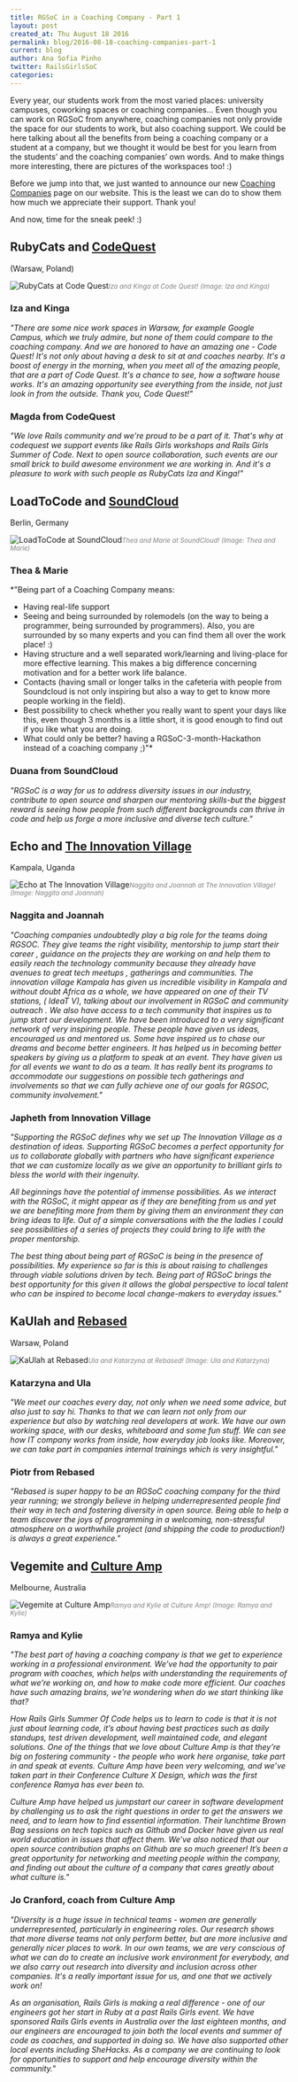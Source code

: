 ```yaml
---
title: RGSoC in a Coaching Company - Part 1
layout: post
created_at: Thu August 18 2016
permalink: blog/2016-08-18-coaching-companies-part-1
current: blog
author: Ana Sofia Pinho
twitter: RailsGirlsSoC
categories:
---
```


Every year, our students work from the most varied places: university campuses, coworking spaces or coaching companies... Even though you can work on RGSoC from anywhere, coaching companies not only provide the space for our students to work, but also coaching support. We could be here talking about all the benefits from being a coaching company or a student at a company, but we thought it would be best for you learn from the students’ and the coaching companies’ own words. And to make things more interesting, there are pictures of the workspaces too! :)

Before we jump into that, we just wanted to announce our new [Coaching Companies](http://railsgirlssummerofcode.org/sponsors/coaching-companies/) page on our website. This is the least we can do to show them how much we appreciate their support. Thank you!

And now, time for the sneak peek! :)

## RubyCats and [CodeQuest](http://codequest.com) 
(Warsaw, Poland)

![RubyCats at Code Quest](/img/blog/2016/rgsoc-2016-coaching-companies_rubycats-codequest.png)<font color="grey"><small><i>Iza and Kinga at Code Quest! (Image: Iza and Kinga)</i></small></font>

### Iza and Kinga

*"There are some nice work spaces in Warsaw, for example Google Campus, which we truly admire, but none of them could compare to the coaching company. And we are honored to have an amazing one - Code Quest!
It's not only about having a desk to sit at and coaches nearby. It's a boost of energy in the morning, when you meet all of the amazing people, that are a part of Code Quest. It's a chance to see, how a software house works. It's an amazing opportunity see everything from the inside, not just look in from the outside.
Thank you, Code Quest!"*

### Magda from CodeQuest

*"We love Rails community and we're proud to be a part of it. That's why at codequest we support events like Rails Girls workshops and Rails Girls Summer of Code. Next to open source collaboration, such events are our small brick to build awesome environment we are working in. And it's a pleasure to work with such people as RubyCats Iza and Kinga!"*


## LoadToCode and [SoundCloud](https://soundcloud.com/)
Berlin, Germany

![LoadToCode at SoundCloud](/img/blog/2016/rgsoc-2016-coaching-companies_loadtocode-soundcloud.png)<font color="grey"><small><i>Thea and Marie at SoundCloud! (Image: Thea and Marie)</i></small></font>

### Thea & Marie

*"Being part of a Coaching Company means:    
- Having real-life support    
- Seeing and being surrounded by rolemodels (on the way to being a programmer, being surrounded by programmers). Also, you are surrounded by so many experts and you can find them all over the work place! :)    
- Having structure and a well separated work/learning and living-place for more effective learning. This makes a big difference concerning motivation and for a better work life balance.    
- Contacts (having small or longer talks in the cafeteria with people from Soundcloud is not only inspiring but also a way to get to know more people working in the field).    
- Best possibility to check whether you really want to spent your days like this, even though 3 months is a little short, it is good enough to find out if you like what you are doing.    
- What could only be better? having a RGSoC-3-month-Hackathon instead of a coaching company ;)"*

### Duana from SoundCloud

*"RGSoC is a way for us to address diversity issues in our industry, contribute to open source and sharpen our mentoring skills-but the biggest reward is seeing how people from such different backgrounds can thrive in code and help us forge a more inclusive and diverse tech culture."*

## Echo and [The Innovation Village](http://innovationvillage.co.ug/)
Kampala, Uganda

![Echo at The Innovation Village](/img/blog/2016/rgsoc-2016-coaching-companies_echo-the-innovation-village.png)<font color="grey"><small><i>Naggita and Joannah at The Innovation Village! (Image: Naggita and Joannah)</i></small></font>

### Naggita and Joannah

*"Coaching companies undoubtedly play a big role for the teams doing RGSOC. They give teams the right visibility, mentorship to  jump start their career ,  guidance on the projects they are working on and help them to easily reach the technology community because they already have avenues to great tech meetups , gatherings and communities.
The innovation village Kampala has given us incredible visibility in Kampala and without doubt Africa as a whole, we have appeared on one of their TV stations, ( IdeaT V), talking about our involvement in RGSoC and community  outreach . We also have access to a tech community that inspires us to jump start our development.
We have been introduced to a very significant network of very inspiring people. These people have given us ideas, encouraged us and mentored us.  Some have inspired us to chase our dreams and become better engineers.
It has helped us in becoming better speakers by giving us a platform to speak at an event. They have given us for all events we want to do as a team. It has really bent its programs to accommodate our suggestions on possible tech gatherings and involvements so that we can fully achieve one of our  goals for RGSOC,  community involvement."*


### Japheth from Innovation Village

*"Supporting the RGSoC defines why we set up The Innovation Village as a destination of ideas. Supporting RGSoC becomes a perfect opportunity for us to collaborate globally with partners who have significant experience that we can customize locally as we give an opportunity to brilliant girls to bless the world with their ingenuity.*

*All beginnings have the potential of immense possibilities. As we interact with the RGSoC, it might appear as if they are benefiting from us and yet we are benefiting more from them by giving them an environment they can bring ideas to life. Out of a simple conversations with the the ladies I could see possibilities of a series of projects they could bring to life with the proper mentorship.*

*The best thing about being part of RGSoC is being in the presence of possibilities. My experience so far is this is about raising to challenges through viable solutions driven by tech. Being part of RGSoC brings the best opportunity for this given it allows the global perspective to local talent who can be inspired to become local change-makers to everyday issues."*


## KaUlah and [Rebased](http://rebased.pl/) 
Warsaw, Poland

![KaUlah at Rebased](/img/blog/2016/rgsoc-2016-coaching-companies_kaulah-rebased.png)<font color="grey"><small><i>Ula and Katarzyna at Rebased! (Image: Ula and Katarzyna)</i></small></font>


### Katarzyna and Ula

*"We meet our coaches every day, not only when we need some advice, but also
just to say hi. Thanks to that we can learn not only from our experience
but also by watching real developers at work. We have our own working
space, with our desks, whiteboard and some fun stuff. We can see how IT
company works from inside, how everyday job looks like. Moreover, we can
take part in companies internal trainings which is very insightful."*

### Piotr from Rebased

*"Rebased is super happy to be an RGSoC coaching company for the third
year running; we strongly believe in helping underrepresented people
find their way in tech and fostering diversity in open source. Being
able to help a team discover the joys of programming in a welcoming,
non-stressful atmosphere on a worthwhile project (and shipping
the code to production!) is always a great experience."*


## Vegemite and [Culture Amp](https://www.cultureamp.com/) 
Melbourne, Australia

![Vegemite at Culture Amp](/img/blog/2016/rgsoc-2016-coaching-companies_vegemite-culture-amp.png)<font color="grey"><small><i>Ramya and Kylie at Culture Amp! (Image: Ramya and Kylie)</i></small></font>

### Ramya and Kylie   
    
*"The best part of having a coaching company is that we get to experience
working in a professional environment. We’ve had the opportunity to pair
program with coaches, which helps with understanding the requirements of
what we’re working on, and how to make code more efficient. Our coaches
have such amazing brains, we’re wondering when do we start thinking like
that?*

*How Rails Girls Summer Of Code helps us to learn to code is that it is not
just about learning code, it’s about having best practices such as daily
standups, test driven development, well maintained code, and elegant
solutions. One of the things that we love about Culture Amp is that they’re
big on fostering community - the people who work here organise, take part
in and speak at events. Culture Amp have been very welcoming, and we’ve
taken part in their Conference Culture X Design, which was the first
conference Ramya has ever been to.*

*Culture Amp have helped us jumpstart our career in software development by
challenging us to ask the right questions in order to get the answers we
need, and to learn how to find essential information. Their lunchtime Brown
Bag sessions on tech topics such as Github and Docker have given us real
world education in issues that affect them. We’ve also noticed that our
open source contribution graphs on Github are so much greener! It’s been a
great opportunity for networking and meeting people within the company, and
finding out about the culture of a company that cares greatly about what
culture is."*
    
### Jo Cranford, coach from Culture Amp
    
*"Diversity is a huge issue in technical teams - women are generally
underrepresented, particularly in engineering roles. Our research shows
that more diverse teams not only perform better, but are more inclusive and
generally nicer places to work. In our own teams, we are very conscious of
what we can do to create an inclusive work environment for everybody, and
we also carry out research into diversity and inclusion across other
companies. It's a really important issue for us, and one that we actively
work on!*

*As an organisation, Rails Girls is making a real difference - one of our
engineers got her start in Ruby at a past Rails Girls event. We have
sponsored Rails Girls events in Australia over the last eighteen months,
and our engineers are encouraged to join both the local events and summer
of code as coaches, and supported in doing so. We have also supported other
local events including SheHacks. As a company we are continuing to look for
opportunities to support and help encourage diversity within the community."*


